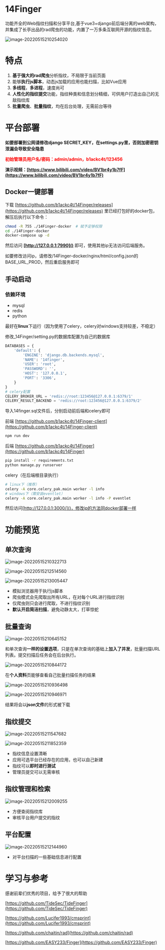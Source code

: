 # 14Finger
功能齐全的Web指纹扫描和分享平台,基于vue3+django前后端分离的web架构，并集成了长亭出品的rad爬虫的功能，内置了一万多条互联网开源的指纹信息。

![image-20220515210254020](.assert/image-20220515210254020.png)

# 特点

1. **基于强大的rad爬虫**分析指纹，不局限于当前页面
2. 能够**执行js脚本**，动态js加载的应用也能扫描，比如Vue应用
3. **多线程**，**多进程**，速度尚可
4. **人性化的指纹提交**功能，指纹种类和信息划分精细，可供用户打造出自己的无敌指纹库
5. **批量爬虫**、**批量指纹**，均在后台处理，无需前台等待


# 平台部署

**如要部署到公网请修改django SECRET_KEY，在settings.py里，否则加密密钥泄漏会导致安全隐患**

<font color="red">**初始管理员用户名/密码：admin/admin，b1ackc4t/123456**</font>

**演示视频：[https://www.bilibili.com/video/BV1br4y1b7fF](https://www.bilibili.com/video/BV1br4y1b7fF)**

## Docker一键部署

下载 [https://github.com/b1ackc4t/14Finger/releases](https://github.com/b1ackc4t/14Finger/releases) 里已经打包好的docker包，解压后执行以下命令：

``````bash
chmod -R 755 ./14Finger-docker  # 赋予足够权限
cd ./14Finger-docker
docker-compose up -d
``````

然后访问 **[http://127.0.0.1:7990]()** 即可，使用其他ip无法访问后端服务。

如要修改访问ip，请修改/14Finger-docker/nginx/html/config.json的BASE_URL_PROD，然后重启服务即可

## 手动启动

### 依赖环境

* mysql
* redis
* python

最好在**linux**下运行（因为使用了celery，celery对windows支持较差，不稳定）

修改_14Finger/setting.py的数据库配置为自己的数据库

```python
DATABASES = {
    'default': {
        'ENGINE': 'django.db.backends.mysql',
        'NAME': '14finger',
        'USER': 'root',
        'PASSWORD': '',
        'HOST': '127.0.0.1',
        'PORT': '3306',
    }
}
# celery配置
CELERY_BROKER_URL = 'redis://root:123456@127.0.0.1:6379/1'
CELERY_RESULT_BACKEND = 'redis://root:123456@127.0.0.1:6379/2'
```

导入14finger.sql文件后，分别启动前后端和celery即可

前端 [https://github.com/b1ackc4t/14Finger-client](https://github.com/b1ackc4t/14Finger-client)

```bash
npm run dev
```

后端 [https://github.com/b1ackc4t/14Finger](https://github.com/b1ackc4t/14Finger)

```bash
pip install -r requirements.txt
python manage.py runserver
```

celery（在后端根目录执行）
```bash
# linux下（推荐）
celery -A core.celery_pak.main worker -l info
# windows下（需安装eventlet）
celery -A core.celery_pak.main worker -l info -P eventlet
```

然后访问[http://127.0.0.1:3000/]()，修改ip的方法同docker部署一样

# 功能预览

## 单次查询

![image-20220515210322713](.assert/image-20220515210322713.png)

![image-20220515212514560](.assert/image-20220515212514560.png)

![image-20220515213005447](.assert/image-20220515213005447.png)

* 模拟浏览器用于执行js脚本
* 爬虫模式会先爬取出所有URL，在对每个URL进行指纹识别
* 仅爬虫则只会进行爬取，不进行指纹识别
* **默认开启简洁扫描**，避免动静太大，打草惊蛇



## 批量查询

![image-20220515210645152](.assert/image-20220515210645152.png)

和单次查询**一样的设置选项**，只是在单次查询的基础上**加入了并发**，批量扫描URL列表。提交扫描后任务会在后台执行。

![image-20220515210844172](.assert/image-20220515210844172.png)

在**个人资料**页能够查看自己批量扫描任务的结果

![image-20220515210936498](.assert/image-20220515210936498.png)

![image-20220515210946971](.assert/image-20220515210946971.png)

结果将会以**json文件**的形式被下载

## 指纹提交

![image-20220515211547682](.assert/image-20220515211547682.png)

![image-20220515211852359](.assert/image-20220515211852359.png)

* 指纹信息设置清晰
* 应用可选平台已经存在的应用，也可以自己新建
* 指纹可以**即时进行测试**
* 管理员提交可以无需审核

## 指纹管理和检索

![image-20220515212009255](.assert/image-20220515212009255.png)

* 方便查阅指纹库
* 审核平台用户提交的指纹

## 平台配置

![image-20220515212144960](.assert/image-20220515212144960.png)

* 对平台扫描的一些基础信息进行配置

# 学习与参考

感谢前辈们优秀的项目，给予了很大的帮助

[https://github.com/TideSec/TideFinger](https://github.com/TideSec/TideFinger)

[https://github.com/Lucifer1993/cmsprint](https://github.com/Lucifer1993/cmsprint)

[https://github.com/chaitin/rad](https://github.com/chaitin/rad)

[https://github.com/EASY233/Finger](https://github.com/EASY233/Finger)


